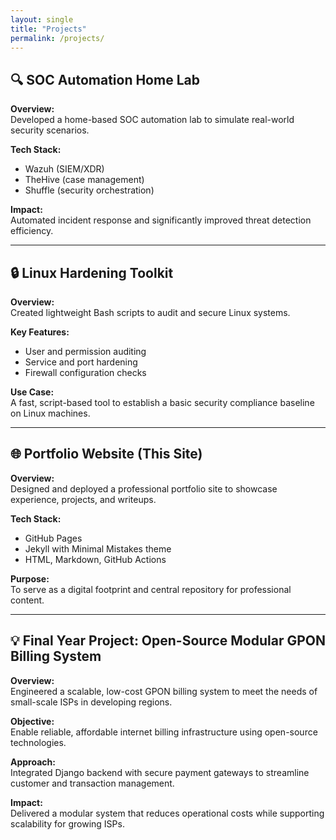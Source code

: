```yaml
---
layout: single
title: "Projects"
permalink: /projects/
---
```


## 🔍 SOC Automation Home Lab

**Overview:**  
Developed a home-based SOC automation lab to simulate real-world security scenarios.

**Tech Stack:**  
- Wazuh (SIEM/XDR)  
- TheHive (case management)  
- Shuffle (security orchestration)

**Impact:**  
Automated incident response and significantly improved threat detection efficiency.

---

## 🔒 Linux Hardening Toolkit

**Overview:**  
Created lightweight Bash scripts to audit and secure Linux systems.

**Key Features:**  
- User and permission auditing  
- Service and port hardening  
- Firewall configuration checks

**Use Case:**  
A fast, script-based tool to establish a basic security compliance baseline on Linux machines.

---

## 🌐 Portfolio Website (This Site)

**Overview:**  
Designed and deployed a professional portfolio site to showcase experience, projects, and writeups.

**Tech Stack:**  
- GitHub Pages  
- Jekyll with Minimal Mistakes theme  
- HTML, Markdown, GitHub Actions

**Purpose:**  
To serve as a digital footprint and central repository for professional content.

---

## 💡 Final Year Project: Open-Source Modular GPON Billing System

**Overview:**  
Engineered a scalable, low-cost GPON billing system to meet the needs of small-scale ISPs in developing regions.

**Objective:**  
Enable reliable, affordable internet billing infrastructure using open-source technologies.

**Approach:**  
Integrated Django backend with secure payment gateways to streamline customer and transaction management.

**Impact:**  
Delivered a modular system that reduces operational costs while supporting scalability for growing ISPs.
